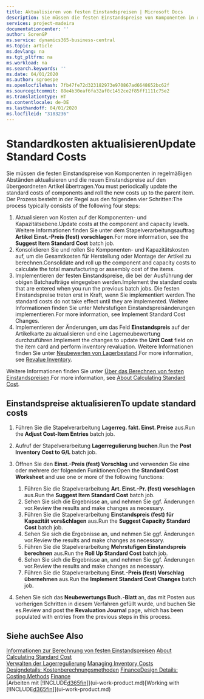 ```yaml
---
title: Aktualisieren von festen Einstandspreisen | Microsoft Docs
description: Sie müssen die festen Einstandspreise von Komponenten in regelmäßigen Abständen aktualisieren und die neuen Einstandspreise auf den übergeordneten Artikel übertragen.
services: project-madeira
documentationcenter: ''
author: SorenGP
ms.service: dynamics365-business-central
ms.topic: article
ms.devlang: na
ms.tgt_pltfrm: na
ms.workload: na
ms.search.keywords: ''
ms.date: 04/01/2020
ms.author: sgroespe
ms.openlocfilehash: 7fb47fe72d323182973e970867ad6648652bc62f
ms.sourcegitcommit: 88e4b30eaf6fa32af0c1452ce2f85ff1111c75e2
ms.translationtype: HT
ms.contentlocale: de-DE
ms.lasthandoff: 04/01/2020
ms.locfileid: "3183236"
---
```

# <a name="update-standard-costs"></a><span data-ttu-id="a8792-103">Standardkosten aktualisieren</span><span class="sxs-lookup"><span data-stu-id="a8792-103">Update Standard Costs</span></span>
<span data-ttu-id="a8792-104">Sie müssen die festen Einstandspreise von Komponenten in regelmäßigen Abständen aktualisieren und die neuen Einstandspreise auf den übergeordneten Artikel übertragen.</span><span class="sxs-lookup"><span data-stu-id="a8792-104">You must periodically update the standard costs of components and roll the new costs up to the parent item.</span></span> <span data-ttu-id="a8792-105">Der Prozess besteht in der Regel aus den folgenden vier Schritten:</span><span class="sxs-lookup"><span data-stu-id="a8792-105">The process typically consists of the following four steps:</span></span>  

1.  <span data-ttu-id="a8792-106">Aktualisieren von Kosten auf der Komponenten- und Kapazitätsebene.</span><span class="sxs-lookup"><span data-stu-id="a8792-106">Update costs at the component and capacity levels.</span></span> <span data-ttu-id="a8792-107">Weitere Informationen finden Sie unter dem Stapelverarbeitungsauftrag **Artikel Einst.-Preis (fest) vorschlagen**.</span><span class="sxs-lookup"><span data-stu-id="a8792-107">For more information, see the **Suggest Item Standard Cost** batch job.</span></span>  
2.  <span data-ttu-id="a8792-108">Konsolidieren Sie und rollen Sie Komponenten- und Kapazitätskosten auf, um die Gesamtkosten für Herstellung oder Montage der Artikel zu berechnen.</span><span class="sxs-lookup"><span data-stu-id="a8792-108">Consolidate and roll up the component and capacity costs to calculate the total manufacturing or assembly cost of the items.</span></span>  
3.  <span data-ttu-id="a8792-109">Implementieren der festen Einstandspreise, die bei der Ausführung der obigen Batchaufträge eingegeben werden.</span><span class="sxs-lookup"><span data-stu-id="a8792-109">Implement the standard costs that are entered when you run the previous batch jobs.</span></span> <span data-ttu-id="a8792-110">Die festen Einstandspreise treten erst in Kraft, wenn Sie implementiert werden.</span><span class="sxs-lookup"><span data-stu-id="a8792-110">The standard costs do not take effect until they are implemented.</span></span> <span data-ttu-id="a8792-111">Weitere Informationen finden Sie unter Mehrstufigen Einstandspreisänderungen implementieren.</span><span class="sxs-lookup"><span data-stu-id="a8792-111">For more information, see Implement Standard Cost Changes.</span></span>  
4.  <span data-ttu-id="a8792-112">Implementieren der Änderungen, um das Feld **Einstandspreis** auf der Artikelkarte zu aktualisieren und eine Lagerneubewertung durchzuführen.</span><span class="sxs-lookup"><span data-stu-id="a8792-112">Implement the changes to update the **Unit Cost** field on the item card and perform inventory revaluation.</span></span> <span data-ttu-id="a8792-113">Weitere Informationen finden Sie unter [Neubewerten von Lagerbestand](inventory-how-revalue-inventory.md).</span><span class="sxs-lookup"><span data-stu-id="a8792-113">For more information, see [Revalue Inventory](inventory-how-revalue-inventory.md).</span></span>  

<span data-ttu-id="a8792-114">Weitere Informationen finden Sie unter [Über das Berechnen von festen Einstandspreisen](finance-about-calculating-standard-cost.md).</span><span class="sxs-lookup"><span data-stu-id="a8792-114">For more information, see [About Calculating Standard Cost](finance-about-calculating-standard-cost.md).</span></span>  
## <a name="to-update-standard-costs"></a><span data-ttu-id="a8792-115">Einstandspreise aktualisieren</span><span class="sxs-lookup"><span data-stu-id="a8792-115">To update standard costs</span></span>  
1.  <span data-ttu-id="a8792-116">Führen Sie die Stapelverarbeitung **Lagerreg. fakt. Einst. Preise** aus.</span><span class="sxs-lookup"><span data-stu-id="a8792-116">Run the **Adjust Cost-Item Entries** batch job.</span></span>  
2.  <span data-ttu-id="a8792-117">Aufruf der Stapelverarbeitung **Lagerregulierung buchen**.</span><span class="sxs-lookup"><span data-stu-id="a8792-117">Run the **Post Inventory Cost to G/L** batch job.</span></span>  
3.  <span data-ttu-id="a8792-118">Öffnen Sie den **Einst.-Preis (fest) Vorschlag** und verwenden Sie eine oder mehrere der folgenden Funktionen:</span><span class="sxs-lookup"><span data-stu-id="a8792-118">Open the **Standard Cost Worksheet** and use one or more of the following functions:</span></span>  

    1.  <span data-ttu-id="a8792-119">Führen Sie die Stapelverarbeitung **Art. Einst.-Pr. (fest) vorschlagen** aus.</span><span class="sxs-lookup"><span data-stu-id="a8792-119">Run the **Suggest Item Standard Cost** batch job.</span></span>  
    2.  <span data-ttu-id="a8792-120">Sehen Sie sich die Ergebnisse an, und nehmen Sie ggf. Änderungen vor.</span><span class="sxs-lookup"><span data-stu-id="a8792-120">Review the results and make changes as necessary.</span></span>  
    3.  <span data-ttu-id="a8792-121">Führen Sie die Stapelverarbeitung **Einstandspreis (fest) für Kapazität vors&chlagen** aus.</span><span class="sxs-lookup"><span data-stu-id="a8792-121">Run the **Suggest Capacity Standard Cost** batch job.</span></span>  
    4.  <span data-ttu-id="a8792-122">Sehen Sie sich die Ergebnisse an, und nehmen Sie ggf. Änderungen vor.</span><span class="sxs-lookup"><span data-stu-id="a8792-122">Review the results and make changes as necessary.</span></span>
    5. <span data-ttu-id="a8792-123">Führen Sie die Stapelverarbeitung **Mehrstufigen Einstandspreis berechnen** aus.</span><span class="sxs-lookup"><span data-stu-id="a8792-123">Run the **Roll Up Standard Cost** batch job.</span></span>
    6.  <span data-ttu-id="a8792-124">Sehen Sie sich die Ergebnisse an, und nehmen Sie ggf. Änderungen vor.</span><span class="sxs-lookup"><span data-stu-id="a8792-124">Review the results and make changes as necessary.</span></span>
    7.  <span data-ttu-id="a8792-125">Führen Sie die Stapelverarbeitung **Einst.-Preis (fest) Vorschlag übernehmen** aus.</span><span class="sxs-lookup"><span data-stu-id="a8792-125">Run the **Implement Standard Cost Changes** batch job.</span></span>  
4.  <span data-ttu-id="a8792-126">Sehen Sie sich das  **Neubewertungs Buch.-Blatt** an, das mit Posten aus vorherigen Schritten in diesem Verfahren gefüllt wurde, und buchen Sie es.</span><span class="sxs-lookup"><span data-stu-id="a8792-126">Review and post the **Revaluation Journal** page, which has been populated with entries from the previous steps in this process.</span></span>  

## <a name="see-also"></a><span data-ttu-id="a8792-127">Siehe auch</span><span class="sxs-lookup"><span data-stu-id="a8792-127">See Also</span></span>  
 <span data-ttu-id="a8792-128">[Informationen zur Berechnung von festen Einstandspreisen](finance-about-calculating-standard-cost.md) </span><span class="sxs-lookup"><span data-stu-id="a8792-128">[About Calculating Standard Cost](finance-about-calculating-standard-cost.md) </span></span>  
 <span data-ttu-id="a8792-129">[Verwalten der Lagerregulierung](finance-manage-inventory-costs.md) </span><span class="sxs-lookup"><span data-stu-id="a8792-129">[Managing Inventory Costs](finance-manage-inventory-costs.md) </span></span>  
 <span data-ttu-id="a8792-130">[Designdetails: Kostenberechnungsmethoden](design-details-costing-methods.md) [Finance](finance.md)</span><span class="sxs-lookup"><span data-stu-id="a8792-130">[Design Details: Costing Methods](design-details-costing-methods.md) [Finance](finance.md)</span></span>  
 <span data-ttu-id="a8792-131">[Arbeiten mit [!INCLUDE[d365fin](includes/d365fin_md.md)]](ui-work-product.md)</span><span class="sxs-lookup"><span data-stu-id="a8792-131">[Working with [!INCLUDE[d365fin](includes/d365fin_md.md)]](ui-work-product.md)</span></span>  
